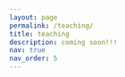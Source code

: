 ```yaml
---
layout: page
permalink: /teaching/
title: teaching
description: coming soon!!!
nav: true
nav_order: 5
---
```


